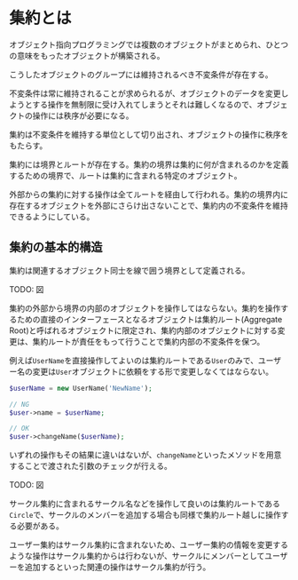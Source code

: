 # 集約とは

オブジェクト指向プログラミングでは複数のオブジェクトがまとめられ、ひとつの意味をもったオブジェクトが構築される。

こうしたオブジェクトのグループには維持されるべき不変条件が存在する。

不変条件は常に維持されることが求められるが、オブジェクトのデータを変更しようとする操作を無制限に受け入れてしまうとそれは難しくなるので、オブジェクトの操作には秩序が必要になる。

集約は不変条件を維持する単位として切り出され、オブジェクトの操作に秩序をもたらす。

集約には境界とルートが存在する。集約の境界は集約に何が含まれるのかを定義するための境界で、ルートは集約に含まれる特定のオブジェクト。

外部からの集約に対する操作は全てルートを経由して行われる。集約の境界内に存在するオブジェクトを外部にさらけ出さないことで、集約内の不変条件を維持できるようにしている。

## 集約の基本的構造
集約は関連するオブジェクト同士を線で囲う境界として定義される。

TODO: 図

集約の外部から境界の内部のオブジェクトを操作してはならない。集約を操作するための直接のインターフェースとなるオブジェクトは集約ルート(Aggregate Root)と呼ばれるオブジェクトに限定され、集約内部のオブジェクトに対する変更は、集約ルートが責任をもって行うことで集約内部の不変条件を保つ。

例えば`UserName`を直接操作してよいのは集約ルートである`User`のみで、ユーザー名の変更は`User`オブジェクトに依頼をする形で変更しなくてはならない。

```php
$userName = new UserName('NewName');

// NG
$user->name = $userName;

// OK
$user->changeName($userName);
```

いずれの操作もその結果に違いはないが、`changeName`といったメソッドを用意することで渡された引数のチェックが行える。

TODO: 図

サークル集約に含まれるサークル名などを操作して良いのは集約ルートである`Circle`で、サークルのメンバーを追加する場合も同様で集約ルート越しに操作する必要がある。

ユーザー集約はサークル集約に含まれないため、ユーザー集約の情報を変更するような操作はサークル集約からは行わないが、サークルにメンバーとしてユーザーを追加するといった関連の操作はサークル集約が行う。

